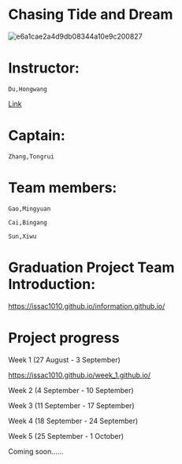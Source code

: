 # Chasing Tide and Dream

![e6a1cae2a4d9db08344a10e9c200827](https://github.com/Issac1010/Chasing-Tide-and-dream.github.io/assets/143713302/2a76c509-71fb-4024-ab3d-8d7fdf0f3c2a)


# Instructor:

    Du,Hongwang 
    
<a href="https://teoec.dlmu.edu.cn/info/1062/3547.htm">Link</a>

# Captain: 

    Zhang,Tongrui

# Team members: 

    Gao,Mingyuan 

    Cai,Bingang 

    Sun,Xiwu

# Graduation Project Team Introduction:

https://issac1010.github.io/information.github.io/

# Project progress

Week 1 (27 August - 3 September) 

https://issac1010.github.io/week_1.github.io/

Week 2 (4 September - 10 September)

Week 3 (11 September - 17 September)

Week 4 (18 September - 24 September)

Week 5 (25 September - 1 October)

Coming soon......
